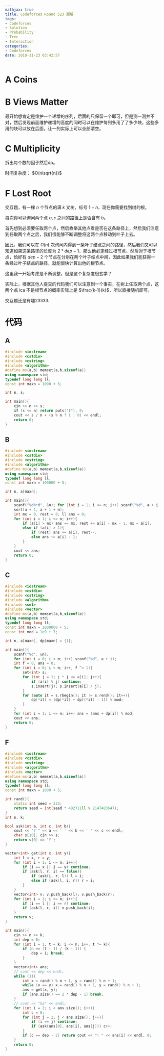 ```yaml
---
mathjax: true
title: Codeforces Round 523 题解
tags:
- Codeforces
- Solution
- Probability
- Tree
- Interaction
categories:
- Codeforces
date: 2018-11-23 03:42:57
---
```


# A Coins

# B Views Matter

最开始想肯定是维护一个递增的序列，后面的只保留一个即可，但是测一测并不对，然后发现前面维护递增的高度的同时可以在维护每列多用了了多少块，这些多用的块可以放在后面，让一列实际上可以全部清空。

# C Multiplicity

拆出每个数的因子然后dp。

时间复杂度： $O(n\sqrt{n})$

# F Lost Root

交互题，有一棵 $n$ 个节点的满 $k$ 叉树，标号 $1-n$，现在你需要找到树的根。

每次你可以询问两个点 $a,c$ 之间的路径上是否含有 $b$。

首先想到必须要任取两个点，然后枚举其他点看是否在这条路径上，然后我们注意到任取两个点之后，我们很能够不断调整将这两个点移动到叶子上去。

因此，我们可以在 $O(n)$ 次询问内得到一条叶子结点之间的路径，然后我们又可以知道如果这条路径的长度为 $2*dep-1$，那么他必定经过根节点，然后对于根节点，恰好有 $dep-2$ 个节点在分别在两个叶子结点中间，因此如果我们能获得一条经过叶子结点的路径，就能很快计算出他的根节点。

这里我一开始考虑是不断调整，但是这个复杂度很玄学？

实际上，根据其他人提交的代码我们可以注意到一个事实，在树上任取两个点，这两个点 lca 不是根节点的概率实际上是 $\frac{k-1}{k}$，所以直接随机即可。

<!--more-->

交互题还是有趣23333.

# 代码

## A

```c++
#include <iostream>
#include <cstdio>
#include <cstring>
#include <algorithm>
#define ms(a,b) memset(a,b,sizeof(a))
using namespace std;
typedef long long ll;
const int maxn = 1000 + 5;

int n, s;

int main(){
    cin >> n >> s;
    if (s <= n) return puts("1"), 0;
    cout << s / n + (s % n ? 1 : 0) << endl;
    return 0;
}
```

## B

```c++
#include <iostream>
#include <cstdio>
#include <cstring>
#include <algorithm>
#define ms(a,b) memset(a,b,sizeof(a))
using namespace std;
typedef long long ll;
const int maxn = 100000 + 5;

int n, a[maxn];

int main(){
    scanf("%d%*d", &n); for (int i = 1; i <= n; i++) scanf("%d", a + i);
    sort(a + 1, a + 1 + n);
    int mx = 0, rest = 0; ll ans = 0;
    for (int i = 1; i <= n; i++){
        if (a[i] > mx) ans += mx, rest += a[i] - mx - 1, mx = a[i];
        else if (a[i] > 1){
            if (rest) ans += a[i], rest--;
            else ans += a[i] - 1;
        }
    }
    cout << ans;
    return 0;
}
```

## C

```c++
#include <iostream>
#include <cstdio>
#include <cstring>
#include <algorithm>
#include <set>
#include <vector>
#define ms(a,b) memset(a,b,sizeof(a))
using namespace std;
typedef long long ll;
const int maxn = 2000000 + 5;
const int mod = 1e9 + 7;

int n, a[maxn], dp[maxn] = {1};

int main(){
    scanf("%d", &n); 
    for (int i = 0; i < n; i++) scanf("%d", a + i);
    int f = 0, ans = 0;
    for (int i = 0; i < n; i++, f ^= 1){
        set<int> s;
        for (int j = 1; j * j <= a[i]; j++){
            if (a[i] % j) continue;
            s.insert(j); s.insert(a[i] / j);
        }
        for (auto it = s.rbegin(); it != s.rend(); it++){
            dp[*it] = (dp[*it] + dp[(*it) - 1]) % mod;
        }
    }
    for (int i = 1; i <= n; i++) ans = (ans + dp[i]) % mod;
    cout << ans;
    return 0;
}
```

## F

```c++
#include <iostream>
#include <cstdio>
#include <cstring>
#include <algorithm>
#include <vector>
#define ms(a,b) memset(a,b,sizeof(a))
using namespace std;
typedef long long ll;
const int maxn = 1000 + 5;

int rand(){
    static int seed = 233;
    return seed = int(seed * 482711ll % 2147483647);
}
int n, k;

bool ask(int a, int c, int b){
    cout << "? " << a << ' ' << b << ' ' << c << endl;
    char s[10]; cin >> s;
    return s[0] == 'Y';
}

vector<int> get(int x, int y){
    int l = x, r = y;
    for (int i = 1; i <= n; i++){
        if (i == x || i == y) continue;
        if (ask(l, r, i) == false){
            if (ask(i, r, l)) l = i;
            else if (ask(l, i, r)) r = i;
        }
    }
    vector<int> v; v.push_back(l); v.push_back(r);
    for (int i = 1; i <= n; i++){
        if (i == l || i == r) continue;
        if (ask(l, r, i)) v.push_back(i);
    }
    return v;
}

int main(){
    cin >> n >> k;
    int dep = 0;
    for (int i = 1, t = k; i <= n; i++, t *= k){
        if (n == (t - 1) / (k - 1)) {
            dep = i; break;
        }
    }
    vector<int> ans;
    // cout << dep << endl;
    while (1){
        int x = rand() % n + 1, y = rand() % n + 1;
        while (x == y) x = rand() % n + 1, y = rand() % n + 1;
        ans = get(x, y);
        if (ans.size() == 2 * dep - 1) break;
    }
    // cout << "ha" << endl;
    for (int i = 2; i < ans.size(); i++){
        int c = 0;
        for (int j = 2; j < ans.size(); j++){
            if (i == j) continue;
            if (ask(ans[0], ans[i], ans[j])) c++;
        }
        if (c == dep - 2) return cout << "! " << ans[i] << endl, 0;
    }
    return 0;
}
```